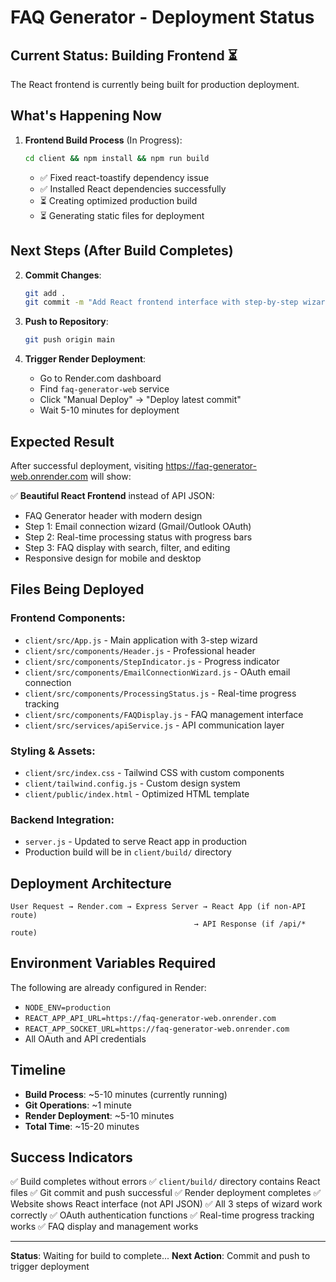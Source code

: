# FAQ Generator - Deployment Status

## Current Status: Building Frontend ⏳

The React frontend is currently being built for production deployment.

## What's Happening Now

1. **Frontend Build Process** (In Progress):
   ```bash
   cd client && npm install && npm run build
   ```
   - ✅ Fixed react-toastify dependency issue
   - ✅ Installed React dependencies successfully
   - ⏳ Creating optimized production build
   - ⏳ Generating static files for deployment

## Next Steps (After Build Completes)

2. **Commit Changes**:
   ```bash
   git add .
   git commit -m "Add React frontend interface with step-by-step wizard"
   ```

3. **Push to Repository**:
   ```bash
   git push origin main
   ```

4. **Trigger Render Deployment**:
   - Go to Render.com dashboard
   - Find `faq-generator-web` service
   - Click "Manual Deploy" → "Deploy latest commit"
   - Wait 5-10 minutes for deployment

## Expected Result

After successful deployment, visiting https://faq-generator-web.onrender.com will show:

✅ **Beautiful React Frontend** instead of API JSON:
- FAQ Generator header with modern design
- Step 1: Email connection wizard (Gmail/Outlook OAuth)
- Step 2: Real-time processing status with progress bars
- Step 3: FAQ display with search, filter, and editing
- Responsive design for mobile and desktop

## Files Being Deployed

### Frontend Components:
- `client/src/App.js` - Main application with 3-step wizard
- `client/src/components/Header.js` - Professional header
- `client/src/components/StepIndicator.js` - Progress indicator
- `client/src/components/EmailConnectionWizard.js` - OAuth email connection
- `client/src/components/ProcessingStatus.js` - Real-time progress tracking
- `client/src/components/FAQDisplay.js` - FAQ management interface
- `client/src/services/apiService.js` - API communication layer

### Styling & Assets:
- `client/src/index.css` - Tailwind CSS with custom components
- `client/tailwind.config.js` - Custom design system
- `client/public/index.html` - Optimized HTML template

### Backend Integration:
- `server.js` - Updated to serve React app in production
- Production build will be in `client/build/` directory

## Deployment Architecture

```
User Request → Render.com → Express Server → React App (if non-API route)
                                         → API Response (if /api/* route)
```

## Environment Variables Required

The following are already configured in Render:
- `NODE_ENV=production`
- `REACT_APP_API_URL=https://faq-generator-web.onrender.com`
- `REACT_APP_SOCKET_URL=https://faq-generator-web.onrender.com`
- All OAuth and API credentials

## Timeline

- **Build Process**: ~5-10 minutes (currently running)
- **Git Operations**: ~1 minute
- **Render Deployment**: ~5-10 minutes
- **Total Time**: ~15-20 minutes

## Success Indicators

✅ Build completes without errors
✅ `client/build/` directory contains React files
✅ Git commit and push successful
✅ Render deployment completes
✅ Website shows React interface (not API JSON)
✅ All 3 steps of wizard work correctly
✅ OAuth authentication functions
✅ Real-time progress tracking works
✅ FAQ display and management works

---

**Status**: Waiting for build to complete...
**Next Action**: Commit and push to trigger deployment